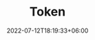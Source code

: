 ---
title: "Token"
date: 2022-07-12T18:19:33+06:00
heading : "CatSiam Token (CATS). Cross-Chain ERC20 Token."
description : "CATS Token will be used for in-game earnings and in-game items that you can own and trade in our marketplace. We will also have Staking with rewards with bonus rewards for CryptoCats NFT holders."
expertise_title: "Expertise"
expertise_sectors: ["Customer Experience Design", "Digital Products", "Development", "Campaign & Content", "Employer Branding", "Animation & Motion Graphics", "Packaging & Product Design", "Retail & Spacial", "Print & Editorial Design", "Concept/Text", "Information Design"]
---